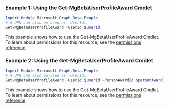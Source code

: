 ### Example 1: Using the Get-MgBetaUserProfileAward Cmdlet
```powershell
Import-Module Microsoft.Graph.Beta.People
# A UPN can also be used as -UserId.
Get-MgBetaUserProfileAward -UserId $userId
```
This example shows how to use the Get-MgBetaUserProfileAward Cmdlet.
To learn about permissions for this resource, see the [permissions reference](/graph/permissions-reference).
### Example 2: Using the Get-MgBetaUserProfileAward Cmdlet
```powershell
Import-Module Microsoft.Graph.Beta.People
# A UPN can also be used as -UserId.
Get-MgBetaUserProfileAward -UserId $userId -PersonAwardId $personAwardId
```
This example shows how to use the Get-MgBetaUserProfileAward Cmdlet.
To learn about permissions for this resource, see the [permissions reference](/graph/permissions-reference).
